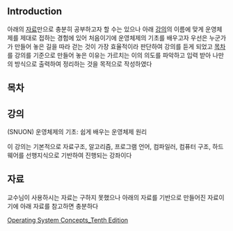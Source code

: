 ## Introduction

아래의 [자료](#자료)만으로 충분히 공부하고자 할 수는 있으나 아래 [강의](#강의)의 이름에 맞게 운영체제를 제대로 접하는 경험에 있어 처음이기에 운영체제의 기초를 배우고자 우선은 누군가가 만들어 놓은 길을 따라 걷는 것이 가장 효율적이라 판단하여 강의를 듣게 되었고 [목차](#목차)를 강의를 기준으로 만들어 놓은 이유는 가르치는 이의 의도를 파악하고 입력 받아 나만의 방식으로 출력하여 정리하는 것을 목적으로 작성하였다   

## 목차
   

## 강의

(SNUON) 운영체제의 기초: 쉽게 배우는 운영체제 원리    

이 강의는 기본적으로 자료구조, 알고리즘, 프로그램 언어, 컴파일러, 컴퓨터 구조, 하드웨어를 선행지식으로 기반하여 진행되는 강좌이다     

## 자료

교수님이 사용하시는 자료는 구하지 못했으나 아래의 자료를 기반으로 만들어진 자료이기에 아래 자료를 참고하면 충분하다    

[Operating System Concepts_Tenth Edition](https://www.os-book.com/OS10/slide-dir/)     
